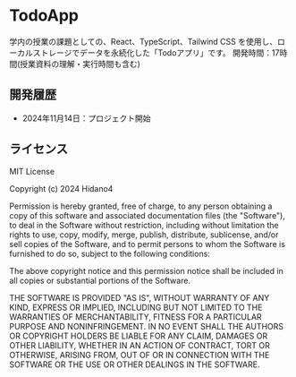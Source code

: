 # TodoApp

学内の授業の課題としての、React、TypeScript、Tailwind CSS を使用し、ローカルストレージでデータを永続化した「Todoアプリ」です。
開発時間：17時間(授業資料の理解・実行時間も含む)

## 開発履歴

- 2024年11月14日：プロジェクト開始

## ライセンス

MIT License

Copyright (c) 2024 Hidano4

Permission is hereby granted, free of charge, to any person obtaining a copy
of this software and associated documentation files (the "Software"), to deal
in the Software without restriction, including without limitation the rights
to use, copy, modify, merge, publish, distribute, sublicense, and/or sell
copies of the Software, and to permit persons to whom the Software is
furnished to do so, subject to the following conditions:

The above copyright notice and this permission notice shall be included in all
copies or substantial portions of the Software.

THE SOFTWARE IS PROVIDED "AS IS", WITHOUT WARRANTY OF ANY KIND, EXPRESS OR
IMPLIED, INCLUDING BUT NOT LIMITED TO THE WARRANTIES OF MERCHANTABILITY,
FITNESS FOR A PARTICULAR PURPOSE AND NONINFRINGEMENT. IN NO EVENT SHALL THE
AUTHORS OR COPYRIGHT HOLDERS BE LIABLE FOR ANY CLAIM, DAMAGES OR OTHER
LIABILITY, WHETHER IN AN ACTION OF CONTRACT, TORT OR OTHERWISE, ARISING FROM,
OUT OF OR IN CONNECTION WITH THE SOFTWARE OR THE USE OR OTHER DEALINGS IN THE
SOFTWARE.
